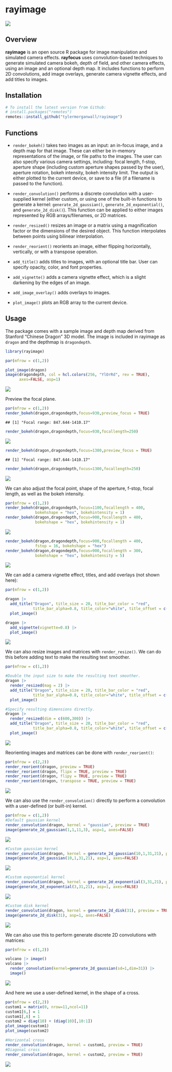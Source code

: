 
# rayimage

<img src="man/figures/githubdemo.gif" ></img>

## Overview

**rayimage** is an open source R package for image manipulation and
simulated camera effects. **rayfocus** uses convolution-based techniques
to generate simulated camera bokeh, depth of field, and other camera
effects, using an image and an optional depth map. It includes functions
to perform 2D convolutions, add image overlays, generate camera vignette
effects, and add titles to images.

## Installation

``` r
# To install the latest version from Github:
# install.packages("remotes")
remotes::install_github("tylermorganwall/rayimage")
```

## Functions

  - `render_bokeh()` takes two images as an input: an in-focus image,
    and a depth map for that image. These can either be in-memory
    representations of the image, or file paths to the images. The user
    can also specify various camera settings, including: focal length,
    f-stop, aperture shape (including custom aperture shapes passed by
    the user), aperture rotation, bokeh intensity, bokeh intensity
    limit. The output is either plotted to the current device, or save
    to a file (if a filename is passed to the function).

  - `render_convolution()` performs a discrete convolution with a
    user-supplied kernel (either custom, or using one of the built-in
    functions to generate a kernel: `generate_2d_gaussian()`,
    `generate_2d_exponential()`, and `generate_2d_disk()`). This
    function can be applied to either images represented by RGB
    arrays/filenames, or 2D matrices.

  - `render_resized()` resizes an image or a matrix using a
    magnification factor or the dimensions of the desired object. This
    function interpolates between points using bilinear interpolation.

  - `render_reorient()` reorients an image, either flipping
    horizontally, vertically, or with a transpose operation.

  - `add_title()` adds titles to images, with an optional title bar.
    User can specify opacity, color, and font properties.

  - `add_vignette()` adds a camera vignette effect, which is a slight
    darkening by the edges of an image.

  - `add_image_overlay()` adds overlays to images.

  - `plot_image()` plots an RGB array to the current device.

## Usage

The package comes with a sample image and depth map derived from
Stanford “Chinese Dragon” 3D model. The image is included in rayimage as
`dragon` and the depthmap is `dragondepth`.

``` r
library(rayimage)

par(mfrow = c(1,2))

plot_image(dragon)
image(dragondepth, col = hcl.colors(256, "YlOrRd", rev = TRUE), 
      axes=FALSE, asp=1)
```

![](man/figures/unnamed-chunk-1-1.png)<!-- -->

Preview the focal plane.

``` r
par(mfrow = c(1,2))
render_bokeh(dragon,dragondepth,focus=930,preview_focus = TRUE)
```

    ## [1] "Focal range: 847.644-1410.17"

``` r
render_bokeh(dragon,dragondepth,focus=930,focallength=250)
```

![](man/figures/unnamed-chunk-2-1.png)<!-- -->

``` r
render_bokeh(dragon,dragondepth,focus=1300,preview_focus = TRUE)
```

    ## [1] "Focal range: 847.644-1410.17"

``` r
render_bokeh(dragon,dragondepth,focus=1300,focallength=250)
```

![](man/figures/unnamed-chunk-2-2.png)<!-- -->

We can also adjust the focal point, shape of the aperture, f-stop, focal
length, as well as the bokeh intensity.

``` r
par(mfrow = c(1,2))
render_bokeh(dragon,dragondepth,focus=1100,focallength = 400,
             bokehshape = "hex", bokehintensity = 1)
render_bokeh(dragon,dragondepth,focus=900,focallength = 400,
             bokehshape = "hex", bokehintensity = 1)
```

![](man/figures/unnamed-chunk-3-1.png)<!-- -->

``` r
render_bokeh(dragon,dragondepth,focus=900,focallength = 400,
             fstop = 16, bokehshape = "hex")
render_bokeh(dragon,dragondepth,focus=900,focallength = 300,
             bokehshape = "hex", bokehintensity = 5)
```

![](man/figures/unnamed-chunk-3-2.png)<!-- -->

We can add a camera vignette effect, titles, and add overlays (not shown
here):

``` r
par(mfrow = c(1,2))

dragon |>
  add_title("Dragon", title_size = 20, title_bar_color = "red", 
            title_bar_alpha=0.8, title_color="white", title_offset = c(12,12)) |>
  plot_image()

dragon |>
  add_vignette(vignette=0.8) |>
  plot_image()
```

![](man/figures/unnamed-chunk-4-1.png)<!-- -->

We can also resize images and matrices with `render_resize()`. We can do
this before adding text to make the resulting text smoother.

``` r
par(mfrow = c(1,2))

#Double the input size to make the resulting text smoother.
dragon |>
  render_resized(mag = 2) |>
  add_title("Dragon", title_size = 20, title_bar_color = "red", 
            title_bar_alpha=0.8, title_color="white", title_offset = c(12,12)) |>
  plot_image()

#Specify resulting dimensions directly.
dragon |>
  render_resized(dim = c(600,300)) |>
  add_title("Dragon", title_size = 20, title_bar_color = "red", 
            title_bar_alpha=0.8, title_color="white", title_offset = c(12,12)) |>
  plot_image()
```

![](man/figures/unnamed-chunk-5-1.png)<!-- -->

Reorienting images and matrices can be done with `render_reorient()`:

``` r
par(mfrow = c(2,2))
render_reorient(dragon, preview = TRUE)
render_reorient(dragon, flipx = TRUE, preview = TRUE)
render_reorient(dragon, flipy = TRUE, preview = TRUE)
render_reorient(dragon, transpose = TRUE, preview = TRUE)
```

![](man/figures/unnamed-chunk-6-1.png)<!-- -->

We can also use the `render_convolution()` directly to perform a
convolution with a user-defined (or built-in) kernel.

``` r
par(mfrow = c(1,2))
#Default gaussian kernel
render_convolution(dragon, kernel = "gaussian", preview = TRUE)
image(generate_2d_gaussian(1,1,11,3), asp=1, axes=FALSE)
```

![](man/figures/unnamed-chunk-7-1.png)<!-- -->

``` r
#Custom gaussian kernel
render_convolution(dragon, kernel = generate_2d_gaussian(10,1,31,21), preview = TRUE) 
image(generate_2d_gaussian(10,1,31,21), asp=1, axes=FALSE)
```

![](man/figures/unnamed-chunk-7-2.png)<!-- -->

``` r
#Custom exponential kernel
render_convolution(dragon, kernel = generate_2d_exponential(3,31,21), preview = TRUE)
image(generate_2d_exponential(3,31,21), asp=1, axes=FALSE)
```

![](man/figures/unnamed-chunk-7-3.png)<!-- -->

``` r
#Custom disk kernel
render_convolution(dragon, kernel = generate_2d_disk(31), preview = TRUE)
image(generate_2d_disk(31), asp=1, axes=FALSE)
```

![](man/figures/unnamed-chunk-7-4.png)<!-- -->

We can also use this to perform generate discrete 2D convolutions with
matrices:

``` r
par(mfrow = c(1,2))

volcano |> image()
volcano |> 
  render_convolution(kernel=generate_2d_gaussian(sd=1,dim=31)) |> 
  image()
```

![](man/figures/unnamed-chunk-8-1.png)<!-- -->

And here we use a user-defined kernel, in the shape of a cross.

``` r
par(mfrow = c(2,2))
custom1 = matrix(0, nrow=11,ncol=11)
custom1[6,] = 1
custom1[,6] = 1
custom2 = diag(10) + (diag(10)[,10:1])
plot_image(custom1)
plot_image(custom2)

#Horizontal cross
render_convolution(dragon, kernel = custom1, preview = TRUE) 
#Diagonal cross
render_convolution(dragon, kernel = custom2, preview = TRUE)
```

![](man/figures/unnamed-chunk-9-1.png)<!-- -->
